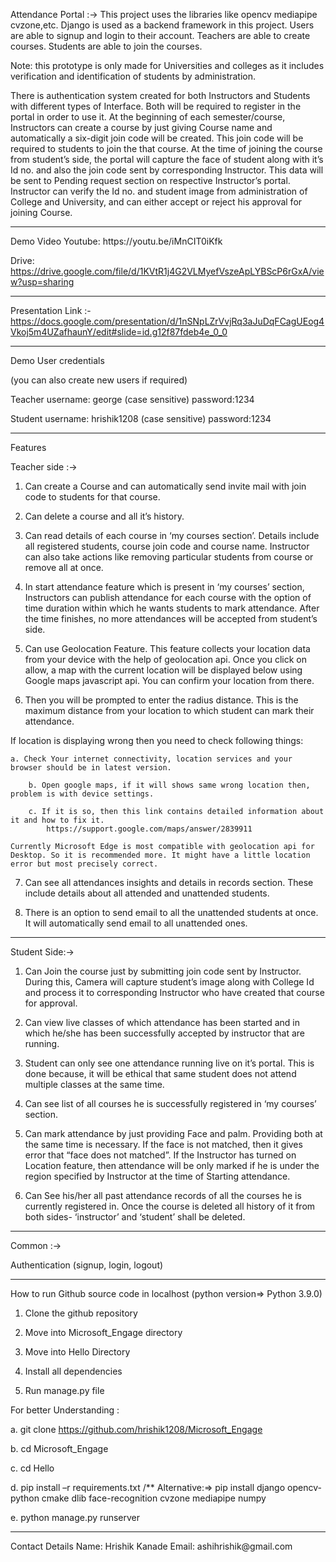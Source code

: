 Attendance Portal :->
This project uses the libraries like opencv mediapipe cvzone,etc. Django is used as a backend framework in this project. Users are able to signup and login to their account. Teachers are able to create courses. Students are able to join the courses.

Note: this prototype is only made for Universities and colleges as it includes verification and identification of students by administration.

There is authentication system created for both Instructors and Students with different types of Interface. Both will be required to register in the portal in order to use it.
At the beginning of each semester/course, Instructors can create a course by just giving Course name and automatically a six-digit join code will be created. This join code will be required to students to join the that course. 
At the time of  joining the course from student’s side, the portal will capture the face of student along with it’s Id no. and also the join code sent by corresponding Instructor. 
This data will be sent to Pending request section on respective Instructor’s  portal. Instructor can verify the Id no. and student image from administration of College and University, and can either accept or reject his approval for joining Course. 

<hr>
Demo Video
Youtube: https://youtu.be/iMnCIT0iKfk

Drive: https://drive.google.com/file/d/1KVtR1j4G2VLMyefVszeApLYBScP6rGxA/view?usp=sharing
<hr>

Presentation Link :- https://docs.google.com/presentation/d/1nSNpLZrVvjRq3aJuDqFCagUEog4Vkoj5m4UZafhaunY/edit#slide=id.g12f87fdeb4e_0_0

<hr>

Demo User credentials

(you can also create new users if required)

Teacher
username: george (case sensitive) password:1234

Student
username: hrishik1208 (case sensitive) password:1234
 <hr>
 
Features

Teacher side :->

1.  Can create a Course and can automatically send invite mail with join code to students for that course.

2.  Can delete a course and all it’s history.

3.  Can read details of each course in ‘my courses section’. Details include all registered students, course join code and course name. Instructor can also take actions like removing particular students from course or remove all at once.

4. In start attendance feature which is present in ‘my courses’ section, Instructors can publish attendance for each course with the option of time duration within which he wants students to mark attendance. After the time finishes, no more attendances will be accepted from student’s side. 

5.  Can use Geolocation Feature. This feature collects your location data from your device with the help of geolocation api. Once you click on allow, a map with the current location will be displayed below using Google maps javascript api. You can confirm your location from there.

6.  Then you will be prompted to enter the radius distance. This is the maximum distance from your location to 	which student can mark their attendance. 

  If location is displaying wrong then you need to check following things:
  
  	a. Check Your internet connectivity, location services and your browser should be in latest version.
    
		b. Open google maps, if it will shows same wrong location then, problem is with device settings.
    
		c. If it is so, then this link contains detailed information about it and how to fix it.
			https://support.google.com/maps/answer/2839911

    Currently Microsoft Edge is most compatible with geolocation api for Desktop. So it is recommended more. It might have a little location error but most precisely correct.

7.  Can see all attendances insights and details in records section. These include details about all attended and unattended students.

8.  There is an option to send email to all the unattended students at once. It will automatically send email to all unattended ones.



<hr>

Student Side:->

1.  Can Join the course just by submitting join code sent by Instructor. During this, Camera will capture student’s image along with College Id and process it to corresponding Instructor who have created that course for approval.
 
2.  Can view live classes of which attendance has been started and in which he/she has been successfully accepted by instructor that are running.

3.  Student can only see one attendance running live on it’s portal. This is done because, it will be ethical that same student does not attend multiple classes at the same time.

4.  Can see list of all courses he is successfully registered in ‘my courses’ section.

5.  Can mark attendance by just providing Face and palm. Providing both at the same time is necessary. If the face is not matched, then it gives error that “face does not matched”. If the Instructor has turned on Location feature, then attendance will be only marked if he is under the region specified by Instructor at the time of Starting attendance.

6.  Can See his/her all past attendance records of all the courses he is currently registered in. Once the course is deleted all history of it from both sides- ‘instructor’ and ‘student’ shall be deleted.

<hr>
Common :->

Authentication (signup, login, logout)

<hr>

How to run Github source code in localhost (python version=> Python 3.9.0)

1. Clone the github repository

2. Move into Microsoft_Engage directory

3. Move into Hello Directory

4. Install all dependencies

5. Run manage.py file


For better Understanding :

a. git clone https://github.com/hrishik1208/Microsoft_Engage

b. cd Microsoft_Engage

c. cd Hello

d. pip install –r requirements.txt 
    /** Alternative:=> pip install  django opencv-python cmake dlib face-recognition cvzone mediapipe numpy

e. python manage.py runserver


<hr>
Contact Details
Name: Hrishik Kanade Email: ashihrishik@gmail.com


